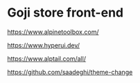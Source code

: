 # Goji store front-end

https://www.alpinetoolbox.com/

https://www.hyperui.dev/

https://www.alptail.com/all/

https://github.com/saadeghi/theme-change
